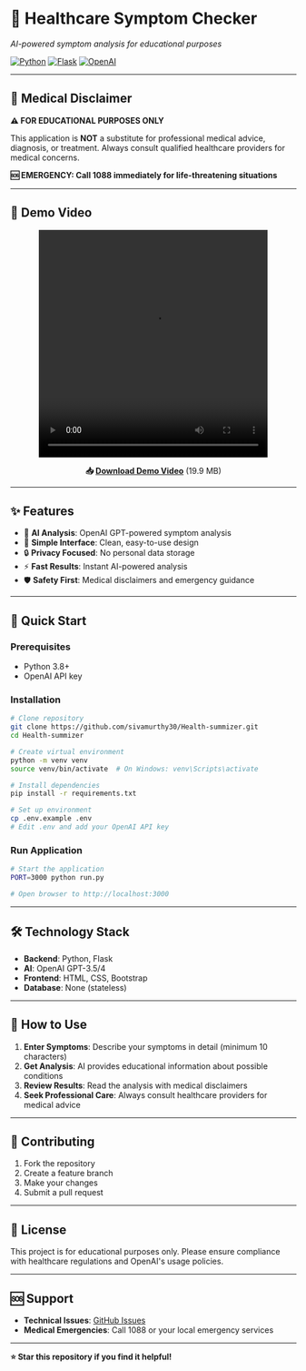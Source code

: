 # 🏥 Healthcare Symptom Checker

*AI-powered symptom analysis for educational purposes*

[![Python](https://img.shields.io/badge/Python-3.8+-blue.svg)](https://python.org)
[![Flask](https://img.shields.io/badge/Flask-2.0+-green.svg)](https://flask.palletsprojects.com)
[![OpenAI](https://img.shields.io/badge/OpenAI-GPT--4-orange.svg)](https://openai.com)

---

## 🚨 **Medical Disclaimer**

**⚠️ FOR EDUCATIONAL PURPOSES ONLY**

This application is **NOT** a substitute for professional medical advice, diagnosis, or treatment. Always consult qualified healthcare providers for medical concerns.

**🆘 EMERGENCY: Call 1088 immediately for life-threatening situations**

---

## 🎥 **Demo Video**

<div align="center">

<video width="80%" height="400" controls>
  <source src="./demo-video.mov" type="video/quicktime">
  <source src="./demo-video.mov" type="video/mp4">
  Your browser does not support the video tag. 
  <br><br>
  <a href="./demo-video.mov" download>📥 Download Demo Video (19.9 MB)</a>
</video>

**📥 [Download Demo Video](./demo-video.mov)** (19.9 MB)

</div>

---

## ✨ **Features**

- 🤖 **AI Analysis**: OpenAI GPT-powered symptom analysis
- 📱 **Simple Interface**: Clean, easy-to-use design
- 🔒 **Privacy Focused**: No personal data storage
- ⚡ **Fast Results**: Instant AI-powered analysis
- 🛡️ **Safety First**: Medical disclaimers and emergency guidance

---

## 🚀 **Quick Start**

### **Prerequisites**
- Python 3.8+
- OpenAI API key

### **Installation**

```bash
# Clone repository
git clone https://github.com/sivamurthy30/Health-summizer.git
cd Health-summizer

# Create virtual environment
python -m venv venv
source venv/bin/activate  # On Windows: venv\Scripts\activate

# Install dependencies
pip install -r requirements.txt

# Set up environment
cp .env.example .env
# Edit .env and add your OpenAI API key
```

### **Run Application**

```bash
# Start the application
PORT=3000 python run.py

# Open browser to http://localhost:3000
```

---

## 🛠️ **Technology Stack**

- **Backend**: Python, Flask
- **AI**: OpenAI GPT-3.5/4
- **Frontend**: HTML, CSS, Bootstrap
- **Database**: None (stateless)

---

## 📱 **How to Use**

1. **Enter Symptoms**: Describe your symptoms in detail (minimum 10 characters)
2. **Get Analysis**: AI provides educational information about possible conditions
3. **Review Results**: Read the analysis with medical disclaimers
4. **Seek Professional Care**: Always consult healthcare providers for medical advice

---

## 🤝 **Contributing**

1. Fork the repository
2. Create a feature branch
3. Make your changes
4. Submit a pull request

---

## 📄 **License**

This project is for educational purposes only. Please ensure compliance with healthcare regulations and OpenAI's usage policies.

---

## 🆘 **Support**

- **Technical Issues**: [GitHub Issues](https://github.com/sivamurthy30/Health-summizer/issues)
- **Medical Emergencies**: Call 1088 or your local emergency services

---

**⭐ Star this repository if you find it helpful!**